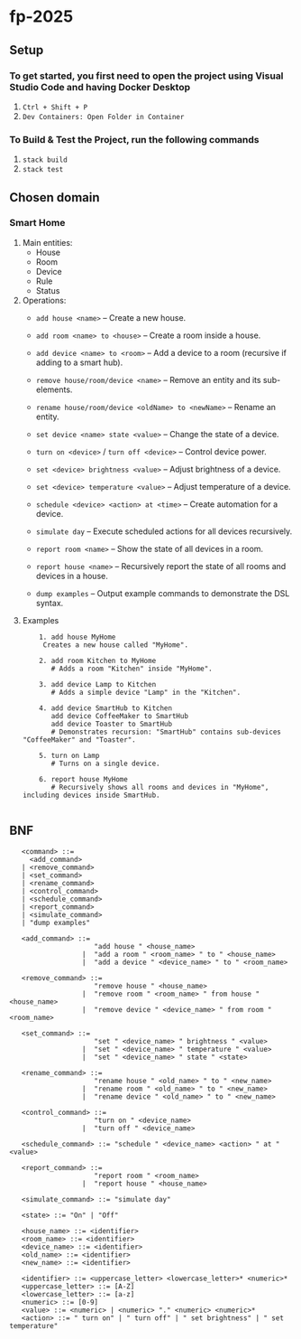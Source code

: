 # fp-2025

## Setup

### To get started, you first need to open the project using Visual Studio Code and having Docker Desktop
1. `Ctrl + Shift + P`
2. `Dev Containers: Open Folder in Container`

### To Build & Test the Project, run the following commands
1. `stack build`
2. `stack test`

## Chosen domain
### Smart Home
1. Main entities:
    - House
    - Room
    - Device
    - Rule
    - Status
2. Operations:
    - `add house <name>` – Create a new house.  
    - `add room <name> to <house>` – Create a room inside a house.  
    - `add device <name> to <room>` – Add a device to a room (recursive if adding to a smart hub).  
    - `remove house/room/device <name>` – Remove an entity and its sub-elements.  
    - `rename house/room/device <oldName> to <newName>` – Rename an entity.  
    - `set device <name> state <value>` – Change the state of a device.  

    - `turn on <device>` / `turn off <device>` – Control device power.  
    - `set <device> brightness <value>` – Adjust brightness of a device.  
    - `set <device> temperature <value>` – Adjust temperature of a device.  
    - `schedule <device> <action> at <time>` – Create automation for a device.  
    - `simulate day` – Execute scheduled actions for all devices recursively.  
    - `report room <name>` – Show the state of all devices in a room.  
    - `report house <name>` – Recursively report the state of all rooms and devices in a house.  
    - `dump examples` – Output example commands to demonstrate the DSL syntax.
3. Examples
    ``` 
        1. add house MyHome
         Creates a new house called "MyHome".

        2. add room Kitchen to MyHome
           # Adds a room "Kitchen" inside "MyHome".
        
        3. add device Lamp to Kitchen
           # Adds a simple device "Lamp" in the "Kitchen".
        
        4. add device SmartHub to Kitchen
           add device CoffeeMaker to SmartHub
           add device Toaster to SmartHub
           # Demonstrates recursion: "SmartHub" contains sub-devices "CoffeeMaker" and "Toaster".
        
        5. turn on Lamp
           # Turns on a single device.
        
        6. report house MyHome
           # Recursively shows all rooms and devices in "MyHome", including devices inside SmartHub.
        
    ```
## BNF
```
   <command> ::= 
     <add_command> 
   | <remove_command>
   | <set_command> 
   | <rename_command> 
   | <control_command> 
   | <schedule_command> 
   | <report_command> 
   | <simulate_command> 
   | "dump examples"

   <add_command> ::= 
                     "add house " <house_name> 
                  |  "add a room " <room_name> " to " <house_name> 
                  |  "add a device " <device_name> " to " <room_name>

   <remove_command> ::= 
                     "remove house " <house_name> 
                  |  "remove room " <room_name> " from house " <house_name> 
                  |  "remove device " <device_name> " from room " <room_name>

   <set_command> ::= 
                     "set " <device_name> " brightness " <value> 
                  |  "set " <device_name> " temperature " <value> 
                  |  "set " <device_name> " state " <state>

   <rename_command> ::= 
                     "rename house " <old_name> " to " <new_name> 
                  |  "rename room " <old_name> " to " <new_name> 
                  |  "rename device " <old_name> " to " <new_name>

   <control_command> ::= 
                     "turn on " <device_name> 
                  |  "turn off " <device_name>

   <schedule_command> ::= "schedule " <device_name> <action> " at " <value>

   <report_command> ::= 
                     "report room " <room_name> 
                  |  "report house " <house_name>

   <simulate_command> ::= "simulate day"

   <state> ::= "On" | "Off"

   <house_name> ::= <identifier>
   <room_name> ::= <identifier>
   <device_name> ::= <identifier>
   <old_name> ::= <identifier>
   <new_name> ::= <identifier> 

   <identifier> ::= <uppercase_letter> <lowercase_letter>* <numeric>*
   <uppercase_letter> ::= [A-Z]
   <lowercase_letter> ::= [a-z]
   <numeric> ::= [0-9]
   <value> ::= <numeric> | <numeric> "." <numeric> <numeric>*
   <action> ::= " turn on" | " turn off" | " set brightness" | " set temperature"
```
